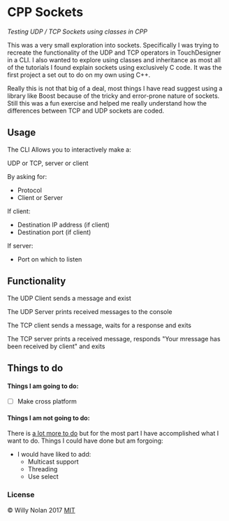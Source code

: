 # CPP Sockets
*Testing UDP / TCP Sockets using classes in CPP*

This was a very small exploration into sockets. Specifically I was trying to recreate the functionality of the UDP and TCP operators in TouchDesigner in a CLI. I also wanted to explore using classes and inheritance as most all of the tutorials I found explain sockets using exclusively C code. It was the first project a set out to do on my own using C++. 

Really this is not that big of a deal, most things I have read suggest using a library like Boost because of the tricky and error-prone nature of sockets. Still this was a fun exercise and helped me really understand how the differences between TCP and UDP sockets are coded.

## Usage
The CLI Allows you to interactively make a:

UDP or TCP, server or client

By asking for:
- Protocol
- Client or Server

If client:
- Destination IP address (if client)
- Destination port (if client)

If server:
- Port on which to listen

## Functionality
The UDP Client sends a message and exist

The UDP Server prints received messages to the console

The TCP client sends a message, waits for a response and exits

The TCP server prints a received message, responds "Your mressage has been received by client" and exits

## Things to do
#### Things I am going to do:
- [ ] Make cross platform

#### Things I am not going to do:
There is [a lot more to do](http://beej.us/guide/bgnet/output/html/singlepage/bgnet.html) but for the most part I have accomplished what I want to do.
Things I could have done but am forgoing:
- I would have liked to add:
	- Multicast support
	- Threading
	- Use select
	
### License
:copyright: Willy Nolan 2017 
[MIT](http://en.wikipedia.org/wiki/MIT_License)
